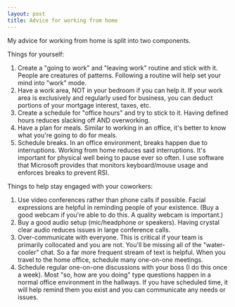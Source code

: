 ```yaml
---
layout: post
title: Advice for working from home
---
```



My advice for working from home is split into two components.

Things for yourself:
1. Create a "going to work" and "leaving work" routine and stick with it.  People are creatures of patterns.  Following a routine will help set your mind into "work" mode.
2. Have a work area, NOT in your bedroom if you can help it.  If your work area is exclusively and regularly used for business, you can deduct portions of your mortgage interest, taxes, etc.
3. Create a schedule for "office hours" and try to stick to it.  Having defined hours reduces slacking off AND overworking.
4. Have a plan for meals.  Similar to working in an office, it's better to know what you're going to do for meals.
5. Schedule breaks.  In an office environment, breaks happen due to interruptions.  Working from home reduces said interruptions.  It's important for physical well being to pause ever so often.  I use software that Microsoft provides that monitors keyboard/mouse usage and enforces breaks to prevent RSI.

Things to help stay engaged with your coworkers:

1. Use video conferences rather than phone calls if possible.  Facial expressions are helpful in reminding people of your existence.  (Buy a good webcam if you're able to do this.  A quality webcam is important.)
2. Buy a good audio setup (mic/headphone or speakers).  Having crystal clear audio reduces issues in large conference calls.
3. Over-communicate with everyone.  This is critical if your team is primarily collocated and you are not.  You'll be missing all of the "water-cooler" chat.  So a far more frequent stream of text is helpful.   When you travel to the home office, schedule many one-on-one meetings.
4. Schedule regular one-on-one discussions with your boss (I do this once a week).  Most "so, how are you doing" type questions happen in a normal office environment in the hallways.  If you have scheduled time, it will help remind them you exist and you can communicate any needs or issues.
